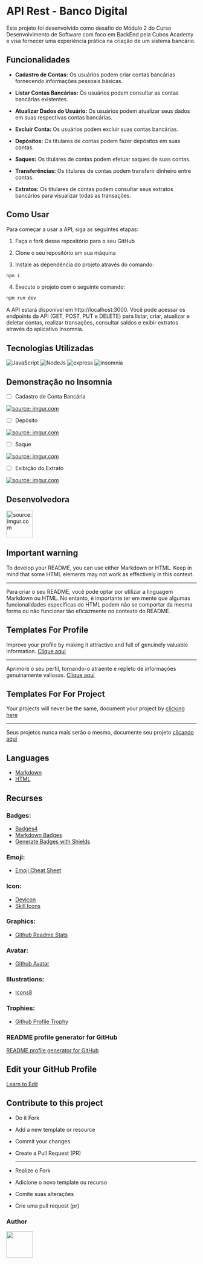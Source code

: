 # API Rest - Banco Digital

Este projeto foi desenvolvido como desafio do Módulo 2 do Curso Desenvolvimento de Software com foco em BackEnd pela Cubos Academy e visa fornecer uma experiência prática na criação de um sistema bancário.

## Funcionalidades

- **Cadastro de Contas:** Os usuários podem criar contas bancárias fornecendo informações pessoais básicas.

- **Listar Contas Bancárias:** Os usuários podem consultar as contas bancárias existentes.

- **Atualizar Dados do Usuário:** Os usuários podem atualizar seus dados em suas respectivas contas bancárias.

- **Excluir Conta:** Os usuários podem excluir suas contas bancárias.
  
- **Depósitos:** Os titulares de contas podem fazer depósitos em suas contas.

- **Saques:** Os titulares de contas podem efetuar saques de suas contas.

- **Transferências:** Os titulares de contas podem transferir dinheiro entre contas.

- **Extratos:** Os titulares de contas podem consultar seus extratos bancários para visualizar todas as transações.

## Como Usar

Para começar a usar a API, siga as seguintes etapas:

1. Faça o fork desse repositório para o seu GitHub

2. Clone o seu repositório em sua máquina

3. Instale as dependência do projeto através do comando:

```bash
npm i
```
4. Execute o projeto com o seguinte comando:

```bash
npm run dev
```

A API estará disponível em http://localhost:3000. Você pode acessar os endpoints da API (GET, POST, PUT e DELETE) para listar, criar, atualizar e deletar contas, realizar transações, consultar saldos e exibir extratos através do aplicativo Insomnia.

## Tecnologias Utilizadas

![JavaScript](https://img.shields.io/badge/JavaScript-323330?style=for-the-badge&logo=javascript&logoColor=F7DF1E)
![NodeJs](https://img.shields.io/badge/Node%20js-339933?style=for-the-badge&logo=nodedotjs&logoColor=white)
![express](https://img.shields.io/badge/Express%20js-000000?style=for-the-badge&logo=express&logoColor=white)
![insomnia](https://img.shields.io/badge/Insomnia-5849be?style=for-the-badge&logo=Insomnia&logoColor=white)

## Demonstração no Insomnia

- [ ] Cadastro de Conta Bancária

<a href="https://imgur.com/Z0dktmL"><img src="https://i.imgur.com/Z0dktmL.jpg" title="source: imgur.com" /></a>

- [ ] Depósito

<a href="https://imgur.com/IT4D9Py"><img src="https://i.imgur.com/IT4D9Py.jpg" title="source: imgur.com" /></a>

- [ ] Saque

<a href="https://imgur.com/1unhdEx"><img src="https://i.imgur.com/1unhdEx.jpg" title="source: imgur.com" /></a>

- [ ] Exibição do Extrato

<a href="https://imgur.com/rLFp9WA"><img src="https://i.imgur.com/rLFp9WA.jpg" title="source: imgur.com" /></a>

## Desenvolvedora

<a href="https://github.com/Yara-Garcia">
<img <a href="https://imgur.com/DckpFXK"><img src="https://i.imgur.com/DckpFXK.jpg" title="source: imgur.com" width="70px" /></a>





## Important warning

To develop your README, you can use either Markdown or HTML. Keep in mind that some HTML elements may not work as effectively in this context.

---

Para criar o seu README, você pode optar por utilizar a linguagem Markdown ou HTML. No entanto, é importante ter em mente que algumas funcionalidades específicas do HTML podem não se comportar da mesma forma ou não funcionar tão eficazmente no contexto do README.

## Templates For Profile

Improve your profile by making it attractive and full of genuinely valuable information. [Clique aqui]()

---

Aprimore o seu perfil, tornando-o atraente e repleto de informações genuinamente valiosas. [Clique aqui]()

## Templates For For Project

Your projects will never be the same, document your project by [clicking here]()

---

Seus projetos nunca mais serão o mesmo, documente seu projeto [clicando aqui]()

## Languages

- [Markdown](https://www.markdownguide.org/cheat-sheet/)
- [HTML](https://www.w3schools.com/html/)

## Recurses

### Badges:

- [Badges4](https://github.com/alexandresanlim/Badges4-README.md-Profile)
- [Markdown Badges](https://github.com/Ileriayo/markdown-badges)
- [Generate Badges with Shields](https://shields.io/badges)

### Emoji:

- [Emoji Cheat Sheet](https://github.com/ikatyang/emoji-cheat-sheet/blob/master/README.md)

### Icon:

- [Devicon](https://devicon.dev/)
- [Skill Icons](https://github.com/tandpfun/skill-icons#readme)

### Graphics:

- [Github Readme Stats](https://github.com/anuraghazra/github-readme-stats)

### Avatar:

- [Github Avatar](https://myoctocat.com/build-your-octocat/)

### Illustrations:

- [Icons8](https://icons8.com.br/illustrations/t/programmer)

### Trophies:

- [Github Profile Trophy](https://github.com/ryo-ma/github-profile-trophy)

### README profile generator for GitHub

[README profile generator for GitHub](https://rahuldkjain.github.io/gh-profile-readme-generator/)

## Edit your GitHub Profile

[Learn to Edit](https://www.youtube.com/watch?v=vLhyUOgnMoM)

## Contribute to this project

- Do it Fork
- Add a new template or resource
- Commit your changes
- Create a Pull Request (PR)

  ***

- Realize o Fork
- Adicione o novo template ou recurso
- Comite suas alterações
- Crie uma pull request (pr)

### Author

<a href="https://github.com/jessicamedeirosp">
<img src="https://avatars.githubusercontent.com/u/20779100?v=4" width="70px" />
</a>
